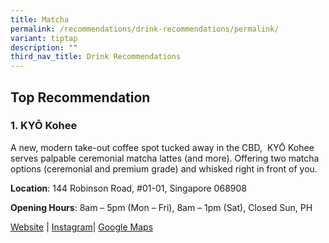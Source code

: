 ```yaml
---
title: Matcha
permalink: /recommendations/drink-recommendations/permalink/
variant: tiptap
description: ""
third_nav_title: Drink Recommendations
---
```

<h2>Top Recommendation </h2>
<h3>1. KYŌ Kohee</h3>
<p>A new, modern take-out coffee spot tucked away in the CBD, &nbsp;KYŌ Kohee
serves palpable ceremonial matcha lattes (and more). Offering two matcha
options (ceremonial and premium grade) and whisked right in front of you.</p>
<p><strong>Location</strong>: 144 Robinson Road, #01-01, Singapore 068908</p>
<p><strong>Opening Hours</strong>: 8am – 5pm (Mon – Fri), 8am – 1pm (Sat),
Closed Sun, PH</p>
<p><a href="https://www.kyokohee.com/" rel="noopener noreferrer nofollow" target="_blank">Website</a> |
<a href="https://www.instagram.com/kyokohee.sg/?hl=en" rel="noopener noreferrer nofollow" target="_blank">Instagram</a>| <a href="https://g.co/kgs/fPaUSNx" rel="noopener noreferrer nofollow" target="_blank">Google Maps</a>
</p>
<p></p>